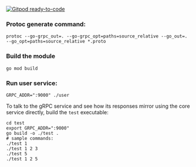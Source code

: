 [![Gitpod ready-to-code](https://img.shields.io/badge/Gitpod-ready--to--code-blue?logo=gitpod)](https://gitpod.io/#https://github.com/petersantoso94/golang-microservices)

### Protoc generate command:

```
protoc --go-grpc_out=. --go-grpc_opt=paths=source_relative --go_out=. --go_opt=paths=source_relative *.proto
```

### Build the module

```
go mod build
```

### Run user service:

```
GRPC_ADDR=":9000" ./user
```

To talk to the gRPC service and see how its responses mirror using the core service directly, build the `test` executable:

```
cd test
export GRPC_ADDR=":9000"
go build -o ./test .
# sample commands:
./test 1
./test 1 2 3
./test 5
./test 1 2 5
```
